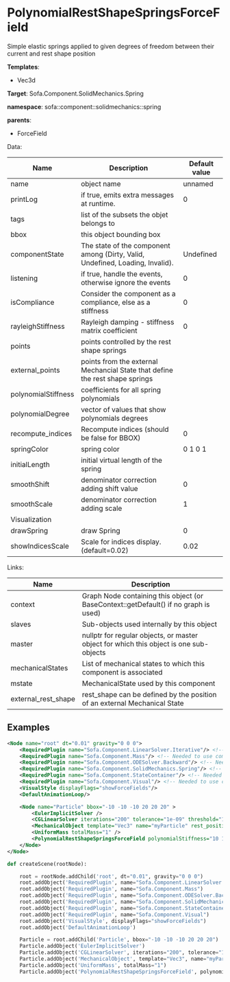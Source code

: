 # PolynomialRestShapeSpringsForceField

Simple elastic springs applied to given degrees of freedom between their current and rest shape position


__Templates__:
- Vec3d

__Target__: Sofa.Component.SolidMechanics.Spring

__namespace__: sofa::component::solidmechanics::spring

__parents__: 
- ForceField

Data: 

<table>
<thead>
    <tr>
        <th>Name</th>
        <th>Description</th>
        <th>Default value</th>
    </tr>
</thead>
<tbody>
	<tr>
		<td>name</td>
		<td>
object name
</td>
		<td>unnamed</td>
	</tr>
	<tr>
		<td>printLog</td>
		<td>
if true, emits extra messages at runtime.
</td>
		<td>0</td>
	</tr>
	<tr>
		<td>tags</td>
		<td>
list of the subsets the objet belongs to
</td>
		<td></td>
	</tr>
	<tr>
		<td>bbox</td>
		<td>
this object bounding box
</td>
		<td></td>
	</tr>
	<tr>
		<td>componentState</td>
		<td>
The state of the component among (Dirty, Valid, Undefined, Loading, Invalid).
</td>
		<td>Undefined</td>
	</tr>
	<tr>
		<td>listening</td>
		<td>
if true, handle the events, otherwise ignore the events
</td>
		<td>0</td>
	</tr>
	<tr>
		<td>isCompliance</td>
		<td>
Consider the component as a compliance, else as a stiffness
</td>
		<td>0</td>
	</tr>
	<tr>
		<td>rayleighStiffness</td>
		<td>
Rayleigh damping - stiffness matrix coefficient
</td>
		<td>0</td>
	</tr>
	<tr>
		<td>points</td>
		<td>
points controlled by the rest shape springs
</td>
		<td></td>
	</tr>
	<tr>
		<td>external_points</td>
		<td>
points from the external Mechancial State that define the rest shape springs
</td>
		<td></td>
	</tr>
	<tr>
		<td>polynomialStiffness</td>
		<td>
coefficients for all spring polynomials
</td>
		<td></td>
	</tr>
	<tr>
		<td>polynomialDegree</td>
		<td>
vector of values that show polynomials degrees
</td>
		<td></td>
	</tr>
	<tr>
		<td>recompute_indices</td>
		<td>
Recompute indices (should be false for BBOX)
</td>
		<td>0</td>
	</tr>
	<tr>
		<td>springColor</td>
		<td>
spring color
</td>
		<td>0 1 0 1</td>
	</tr>
	<tr>
		<td>initialLength</td>
		<td>
initial virtual length of the spring
</td>
		<td></td>
	</tr>
	<tr>
		<td>smoothShift</td>
		<td>
denominator correction adding shift value
</td>
		<td>0</td>
	</tr>
	<tr>
		<td>smoothScale</td>
		<td>
denominator correction adding scale
</td>
		<td>1</td>
	</tr>
	<tr>
		<td colspan="3">Visualization</td>
	</tr>
	<tr>
		<td>drawSpring</td>
		<td>
draw Spring
</td>
		<td>0</td>
	</tr>
	<tr>
		<td>showIndicesScale</td>
		<td>
Scale for indices display. (default=0.02)
</td>
		<td>0.02</td>
	</tr>

</tbody>
</table>

Links: 

| Name | Description |
| ---- | ----------- |
|context|Graph Node containing this object (or BaseContext::getDefault() if no graph is used)|
|slaves|Sub-objects used internally by this object|
|master|nullptr for regular objects, or master object for which this object is one sub-objects|
|mechanicalStates|List of mechanical states to which this component is associated|
|mstate|MechanicalState used by this component|
|external_rest_shape|rest_shape can be defined by the position of an external Mechanical State|



## Examples

```xml
<Node name="root" dt="0.01" gravity="0 0 0">
    <RequiredPlugin name="Sofa.Component.LinearSolver.Iterative"/> <!-- Needed to use components [CGLinearSolver] -->
    <RequiredPlugin name="Sofa.Component.Mass"/> <!-- Needed to use components [UniformMass] -->
    <RequiredPlugin name="Sofa.Component.ODESolver.Backward"/> <!-- Needed to use components [EulerImplicitSolver] -->
    <RequiredPlugin name="Sofa.Component.SolidMechanics.Spring"/> <!-- Needed to use components [PolynomialRestShapeSpringsForceField] -->
    <RequiredPlugin name="Sofa.Component.StateContainer"/> <!-- Needed to use components [MechanicalObject] -->
    <RequiredPlugin name="Sofa.Component.Visual"/> <!-- Needed to use components [VisualStyle] -->
    <VisualStyle displayFlags="showForceFields"/>
    <DefaultAnimationLoop/>

    <Node name="Particle" bbox="-10 -10 -10 20 20 20" >
        <EulerImplicitSolver />
        <CGLinearSolver iterations="200" tolerance="1e-09" threshold="1e-09"/>
        <MechanicalObject template="Vec3" name="myParticle" rest_position="0 0 0" position="1.1 0 0" showObject="1" showObjectScale="10" />
        <UniformMass totalMass="1" />
        <PolynomialRestShapeSpringsForceField polynomialStiffness="10 10" polynomialDegree="2" points='0' smoothShift="0.0001" smoothScale='10000000' drawSpring='1' />
    </Node>
</Node>
```
```python
def createScene(rootNode):

	root = rootNode.addChild('root', dt="0.01", gravity="0 0 0")
	root.addObject('RequiredPlugin', name="Sofa.Component.LinearSolver.Iterative")
	root.addObject('RequiredPlugin', name="Sofa.Component.Mass")
	root.addObject('RequiredPlugin', name="Sofa.Component.ODESolver.Backward")
	root.addObject('RequiredPlugin', name="Sofa.Component.SolidMechanics.Spring")
	root.addObject('RequiredPlugin', name="Sofa.Component.StateContainer")
	root.addObject('RequiredPlugin', name="Sofa.Component.Visual")
	root.addObject('VisualStyle', displayFlags="showForceFields")
	root.addObject('DefaultAnimationLoop')

	Particle = root.addChild('Particle', bbox="-10 -10 -10 20 20 20")
	Particle.addObject('EulerImplicitSolver')
	Particle.addObject('CGLinearSolver', iterations="200", tolerance="1e-09", threshold="1e-09")
	Particle.addObject('MechanicalObject', template="Vec3", name="myParticle", rest_position="0 0 0", position="1.1 0 0", showObject="1", showObjectScale="10")
	Particle.addObject('UniformMass', totalMass="1")
	Particle.addObject('PolynomialRestShapeSpringsForceField', polynomialStiffness="10 10", polynomialDegree="2", points="0", smoothShift="0.0001", smoothScale="10000000", drawSpring="1")
```
